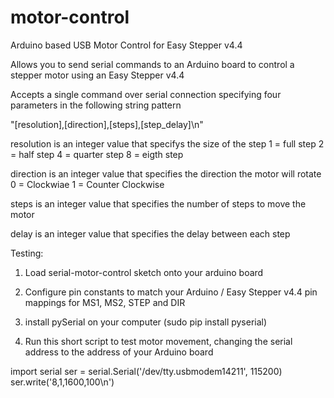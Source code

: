 # motor-control
Arduino based USB Motor Control for Easy Stepper v4.4

Allows you to send serial commands to an Arduino board to control a stepper motor using an Easy Stepper v4.4

Accepts a single command over serial connection specifying four parameters in the following string pattern

"[resolution],[direction],[steps],[step_delay]\n"

resolution is an integer value that specifys the size of the step
1 = full step
2 = half step
4 = quarter step
8 = eigth step

direction is an integer value that specifies the direction the motor will rotate
0 = Clockwiae
1 = Counter Clockwise

steps is an integer value that specifies the number of steps to move the motor

delay is an integer value that specifies the delay between each step



Testing:  

1. Load serial-motor-control sketch onto your arduino board

2. Configure pin constants to match your Arduino / Easy Stepper v4.4 pin mappings for MS1, MS2, STEP and DIR

3. install pySerial on your computer (sudo pip install pyserial)

4. Run this short script to test motor movement, changing the serial address to the address of your Arduino board

import serial
ser = serial.Serial('/dev/tty.usbmodem14211', 115200)
ser.write('8,1,1600,100\n')
